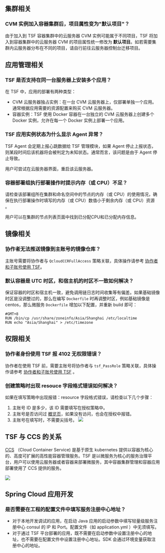 ## 集群相关

### CVM 实例加入容器集群后，项目属性变为"默认项目"？

由于加入到 TSF 容器集群中的云服务器 CVM 实例可能属于不同项目，TSF 将加入到容器集群中的云服务器 CVM 的项目属性统一修改为 **默认项目**。如若需要集群内云服务器分布在不同的项目，请自行前往云服务器控制台迁移项目。

## 应用管理相关

### TSF 是否支持在同一台服务器上安装多个应用？

在 TSF 中，应用的部署有两种类型：

- CVM 云服务器独占实例：在一台 CVM 云服务器上，仅部署单独一个应用。通常根据应用需要的资源配置来购买 CVM 云服务器。
- 容器实例：TSF 使用 Docker 容器在一台独立的 CVM 云服务器上创建多个 Docker 实例，允许在每一个 Docker 实例上部署一个应用。

### TSF 应用实例状态为什么显示 Agent 异常？

TSF Agent 会定期上报心跳数据给 TSF 管理模块，如果 Agent 停止上报状态，则某段时间后该机器将会被判定为未知状态。通常而言，该问题是由于 Agent 停止导致。

用户可尝试在云服务器界面，重启该云服务器。

### 容器部署组执行部署操作时提示内存（或 CPU）不足？

请检查该部署组所在集群和命名空间中的节点的内存（或 CPU）的使用情况，确保在执行部署操作时填写的内存（或 CPU）数值小于剩余内存（或 CPU）资源 。

用户可以在集群的节点列表页面中找到已分配CPU和已分配内存信息。

## 镜像相关

### 协作者无法推送镜像到主账号的镜像仓库？

主账号需要将协作者与 `QcloudCCRFullAccess` 策略关联，具体操作请参考 [协作者和子账号使用 TSF](https://cloud.tencent.com/document/product/649/16869)。

### 默认容器是 UTC 时区，和宿主机的时区不一致如何解决？

保证容器的时区和宿主机一致，避免调用链日志时间收集等有偏差。如果基础镜像时区是没调整过的，那么在编写 `Dockerfile` 时再调整时区，例如基础镜像是 centos，那么微服务 `Dockerfile` 增加以下配置，并重新 build 即可：

```
#GMT+8
RUN /bin/cp /usr/share/zoneinfo/Asia/Shanghai /etc/localtime
RUN echo "Asia/Shanghai" > /etc/timezone
```

## 权限相关

### 协作者身份使用 TSF 报 4102 无权限错误？

协作者在使用 TSF 前，需要主账号将协作者与 `tsf_PassRole` 策略关联，具体操作请参考 [协作者和子账号使用 TSF](https://cloud.tencent.com/document/product/649/16869) 。


### 创建策略时出现 resouce 字段格式错误如何解决？

如果在填写策略中出现报错：resource 字段格式错误，请检查以下几个步骤：
1. 主账号 ID 是多少，该 ID 需要填写在授权策略中。
2. 主账号是否访问过 [概览页](https://console.cloud.tencent.com/tsf)，如果没有访问，也会在授权中报错。
3. 主账号在填写时，不需要尖括号。
![](https://main.qcloudimg.com/raw/3830850608f5d7891e8a372115021409.png)

## TSF 与 CCS 的关系

[CCS](https://cloud.tencent.com/document/product/457) （Cloud Container Service) 是基于原生 kubernetes 提供以容器为核心的、高度可扩展的高性能容器管理服务。TSF 是以微服务为核心的服务治理平台，用户可以使用云服务器或者容器来部署微服务，其中容器集群管理和容器应用部署使用了 CCS 提供的服务。

![](https://main.qcloudimg.com/raw/072062a49857117abce23868f9038b69.jpg)

## Spring Cloud 应用开发

### 是否需要在工程的配置文件中填写服务注册中心地址？

- 对于本地开发调试的应用，在启动 Java 应用的启动参数中填写轻量级服务注册中心 consul 的 IP 和 Port。配置文件（如 application.yml ）中无须填写。
- 对于通过 TSF  平台部署的应用，既不需要在启动参数中设置注册中心的地址，也不需要在配置文件中设置注册中心地址。SDK 会通过环境变量获取注册中心的地址。




